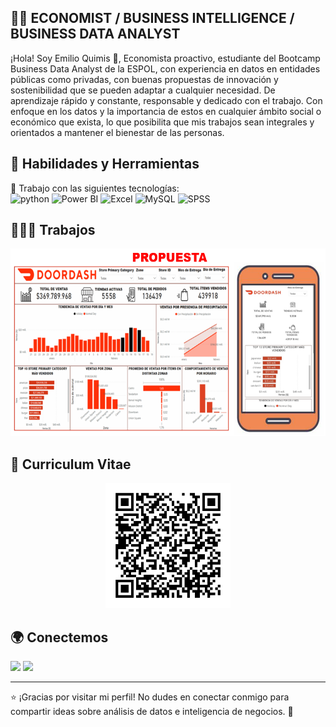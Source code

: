 ## 👨‍💻 ECONOMIST / BUSINESS INTELLIGENCE / BUSINESS DATA ANALYST  

¡Hola! Soy Emilio Quimis 👋, Economista proactivo, estudiante del Bootcamp Business Data Analyst de la ESPOL, con experiencia en datos en entidades públicas como privadas, con buenas propuestas de innovación y sostenibilidad que se pueden adaptar a cualquier necesidad. De aprendizaje rápido y constante, responsable y dedicado con el trabajo. Con enfoque en los datos y la importancia de estos en cualquier ámbito social o económico que exista, lo que posibilita que mis trabajos sean integrales y orientados a mantener el bienestar de las personas.

## 💼 Habilidades y Herramientas  
🚀 Trabajo con las siguientes tecnologías:  
<img  alt="python" src ="https://img.shields.io/badge/Python-14354C?style=for-the-badge&logo=python&logoColor=white"/>
<img alt="Power BI" src="https://img.shields.io/badge/Power%20BI-F2C811?style=for-the-badge&logo=Microsoft%20Power%20BI&logoColor=black"/>
<img alt="Excel" src="https://img.shields.io/badge/Excel-217346?style=for-the-badge&logo=Microsoft%20Excel&logoColor=white"/>
<img alt="MySQL" src="https://img.shields.io/badge/MySQL-4479A1?style=for-the-badge&logo=MySQL&logoColor=white"/>
<img alt="SPSS" src="https://img.shields.io/badge/SPSS-007ACC?style=for-the-badge&logo=IBM&logoColor=white"/>

## 👨🏽‍💼 Trabajos
<div align="center">
  <img href="https://github.com/EmilioQuimisM/-Coding-Bootcamps-ESPOL" height="300"  src="https://github.com/EmilioQuimisM/-Coding-Bootcamps-ESPOL/blob/main/Doordash.png" alt="Card header"/> 
</div>

## 🪪 Curriculum Vitae
<div align="center">
  <img height="200"  src="https://github.com/EmilioQuimisM/EmilioQuimisM/blob/main/Codigo%20QR.png" alt="Card header"/> 
</div>


## 🌍 Conectemos    
<a href="mailto:emilioqm89@gmail.com" target="_blank"><img height="28" src = "https://img.shields.io/badge/gmail-c14438?&style=for-the-badge&logo=gmail&logoColor=white"></a>
<a href="https://www.linkedin.com/in/emilio-andres-quimis-muentes-569565196" target="_blank"> <img height="28" src = "https://img.shields.io/badge/-LinkedIn-0e76a8?style=for-the-badge&logo=Linkedin&logoColor=white"></a>

---

⭐ ¡Gracias por visitar mi perfil! No dudes en conectar conmigo para compartir ideas sobre análisis de datos e inteligencia de negocios. 🚀
